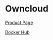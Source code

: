 # Owncloud

[Product Page](https://owncloud.org/)

[Docker Hub](https://hub.docker.com/r/jchaney/owncloud/)

